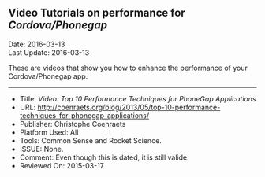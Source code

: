 ## Video Tutorials on performance for *Cordova/Phonegap* ##
Date: 2016-03-13<br>
Last Update: 2016-03-13

These are videos that show you how to enhance the performance of your Cordova/Phonegap app.

----

* Title: *Video: Top 10 Performance Techniques for PhoneGap Applications*
* URL: http://coenraets.org/blog/2013/05/top-10-performance-techniques-for-phonegap-applications/
* Publisher: Christophe Coenraets
* Platform Used: All
* Tools: Common Sense and Rocket Science.
* ISSUE: None.
* Comment: Even though this is dated, it is still valide.
* Reviewed On: 2015-03-17
